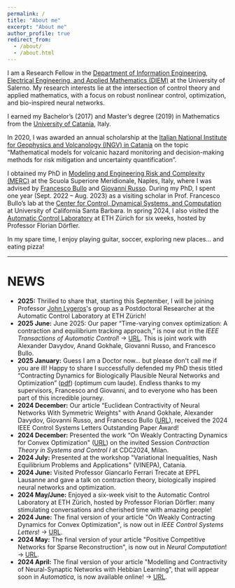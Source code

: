 ```yaml
---
permalink: /
title: "About me"
excerpt: "About me"
author_profile: true
redirect_from: 
  - /about/
  - /about.html
---
```


I am a Research Fellow in the [Department of Information Engineering, Electrical Engineering, and Applied Mathematics (DIEM)](https://www.diem.unisa.it/en) at the University of Salerno.
My research interests lie at the intersection of control theory and applied mathematics, with a focus on robust nonlinear control, optimization, and bio-inspired neural networks.

I earned my Bachelor’s (2017) and Master’s degree (2019) in Mathematics from the [University of Catania](https://web.dmi.unict.it), Italy.

In 2020, I was awarded an annual scholarship at the [Italian National Institute for Geophysics and Volcanology (INGV) in Catania](https://www.ct.ingv.it) on the topic “Mathematical models for volcanic hazard monitoring and decision-making methods for risk mitigation and uncertainty quantification”.

I obtained my PhD in [Modeling and Engineering Risk and Complexity (MERC)](https://www.ssmeridionale.it/it-it/dottorato/rubriche/modeling-and-engineering-risk-and-complexity-merc-3123-1-017870059a030b9af70ed6080d930af0?programma-ospiti-14434#hprogramma-ospiti) at the Scuola Superiore Meridionale, Naples, Italy, where I was advised by [Francesco Bullo](https://me.ucsb.edu/people/francesco-bullo) and [Giovanni Russo](https://sites.google.com/view/giovanni-russo/home?authuser=0).
During my PhD, I spent one year (Sept. 2022 – Aug. 2023) as a visiting scholar in Prof. Francesco Bullo’s lab at the [Center for Control, Dynamical Systems, and Computation](https://www.ccdc.ucsb.edu/) at University of California Santa Barbara.
In spring 2024, I also visited the [Automatic Control Laboratory](https://control.ee.ethz.ch/) at ETH Zürich for six weeks, hosted by Professor Florian Dörfler.

In my spare time, I enjoy playing guitar, soccer, exploring new places... and eating pizza!

---

**NEWS**
======
* **2025:** Thrilled to share that, starting this September, I will be joining Professor [John Lygeros](https://control.ee.ethz.ch/people/profile.john-lygeros.html)'s group as a Postdoctoral Researcher at the Automatic Control Laboratory at ETH Zürich!
* **2025 June:** June 2025: Our paper “Time-varying convex optimization: A contraction and equilibrium tracking approach,” is now out in the *IEEE Transactions of Automatic Control*! &rarr; [URL](https://ieeexplore.ieee.org/document/11021386). This is joint work with Alexander Davydov, Anand Gokhale, Giovanni Russo, and Francesco Bullo.
* **2025 January:** Guess I am a Doctor now... but please don't call me if you are ill! Happy to share I successfully defended my PhD thesis titled “Contracting Dynamics for Biologically Plausible Neural Networks and Optimization” ([pdf](http://motion.me.ucsb.edu/pdf/phd-vc-dec24.pdf)) (optimum cum laude). Endless thanks to my supervisors, Francesco and Giovanni, and to everyone who has been part of this incredible journey.
* **2024 December:** Our article “Euclidean Contractivity of Neural Networks With Symmetric Weights" with Anand Gokhale, Alexander Davydov, Giovanni Russo, and Francesco Bullo ([URL](https://ieeexplore.ieee.org/abstract/document/10130086)), received the 2024 IEEE Control Systems Letters Outstanding Paper Award!
* **2024 December:** Presented the work “On Weakly Contracting Dynamics for Convex Optimization" ([URL](https://ieeexplore.ieee.org/abstract/document/10556639)) on the invited Session *Contraction Theory in Systems and Control I* at CDC2024, Milan.
* **2024 July:** Presented at the workshop "Variational Inequalities, Nash Equilibrium Problems and Applications" (VINEPA), Catania.
* **2024 June:** Visited Professor Giancarlo Ferrari Trecate at EPFL Lausanne and gave a talk on contraction theory, biologically inspired neural networks and optimization.
* **2024 May/June:** Enjoyed a six-week visit to the Automatic Control Laboratory at ETH Zürich, hosted by Professor Florian Dörfler: many stimulating conversations and cherished time with amazing people!
* **2024 June:** The final version of your article "On Weakly Contracting Dynamics for Convex Optimization", is now out in *IEEE Control Systems Letters*! &rarr; [URL](https://ieeexplore.ieee.org/abstract/document/10556639).
* **2024 May:** The final version of your article "Positive Competitive Networks for Sparse Reconstruction", is now out in *Neural Computation*! &rarr; [URL](https://doi.org/10.1162/neco_a_01657).
* **2024 April:** The final version of your article "Modelling and Contractivity of Neural-Synaptic Networks with Hebbian Learning", that will appear soon in *Automatica*, is now available online! &rarr; [URL](https://authors.elsevier.com/a/1is1l1AMvFfKI).
